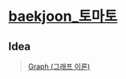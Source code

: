 # [baekjoon_토마토](https://www.acmicpc.net/problem/7576)   
## Idea   
>  <a href="/Notes/그래프 이론" target="_blank">Graph (그래프 이론)</a>   
>     